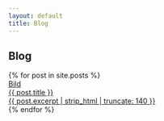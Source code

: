```yaml
---
layout: default
title: Blog
---
```


<h2>Blog</h2>
<div class="blog-grid">
  {% for post in site.posts %}
<a class="blog-card" href="{{ post.url | relative_url }}">
  <div class="card-img">Bild</div>
  <div class="card-content">
    <div class="card-title">{{ post.title }}</div>
    <div class="card-desc">{{ post.excerpt | strip_html | truncate: 140 }}</div>
  </div>
</a>
    </div>
  {% endfor %}
</div>
